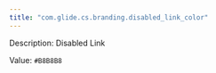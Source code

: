 ```yaml
---
title: "com.glide.cs.branding.disabled_link_color"
---
```


Description: Disabled Link

Value: `#B8B8B8`